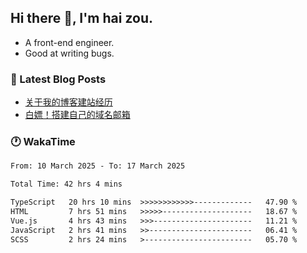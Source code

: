 ## Hi there 👋, I'm hai zou.

- A front-end engineer.
- Good at writing bugs.

### 📖 Latest Blog Posts
<!-- BLOG-POST-LIST:START -->
- [关于我的博客建站经历](https://www.izou.top/2025/01/blog-site-build/)
- [白嫖！搭建自己的域名邮箱](https://www.izou.top/2025/01/domain-mail/)
<!-- BLOG-POST-LIST:END -->

### 🕐 WakaTime
<!--START_SECTION:waka-->

```txt
From: 10 March 2025 - To: 17 March 2025

Total Time: 42 hrs 4 mins

TypeScript   20 hrs 10 mins  >>>>>>>>>>>>-------------   47.90 %
HTML         7 hrs 51 mins   >>>>>--------------------   18.67 %
Vue.js       4 hrs 43 mins   >>>----------------------   11.21 %
JavaScript   2 hrs 41 mins   >>-----------------------   06.41 %
SCSS         2 hrs 24 mins   >------------------------   05.70 %
```

<!--END_SECTION:waka-->
